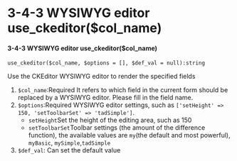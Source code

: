 # 3-4-3 WYSIWYG editor use\_ckeditor\($col\_name\)

#### 3-4-3 WYSIWYG editor use\_ckeditor\($col\_name\)

```text
use_ckeditor($col_name, $options = [], $def_val = null):string
```

Use the CKEditor WYSIWYG editor to render the specified fields

1. `$col_name`:Required It refers to which field in the current form should be replaced by a WYSIWYG editor. Please fill in the field name.
2. `$options`:Required WYSIWYG editor settings, such as `['setHeight' => 150, 'setToolbarSet' => 'tadSimple']`.
   * `setHeight`Set the height of the editing area, such as 150
   * `setToolbarSet`Toolbar settings \(the amount of the difference function\), the available values are `my`\(the default and most powerful\), `myBasic`, `mySimple`,`tadSimple`
3. `$def_val`: Can set the default value

